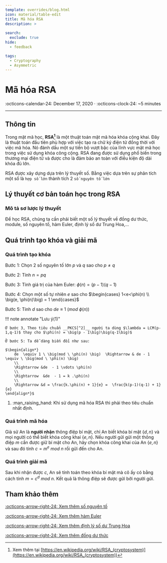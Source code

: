 ```yaml
---
template: overrides/blog.html
icon: material/table-edit
title: Mã hóa RSA
description: >
  
search:
  exclude: true
hide:
  - feedback

tags:
  - Cryptography 
  - Asymmetric
---
```


# Mã hóa RSA

<span>
:octicons-calendar-24: December 17, 2020 ·
:octicons-clock-24: ~5 minutes

</span>

---

## **Thông tin**

Trong mật mã học, __RSA[^1]__ là một thuật toán mật mã hóa khóa công khai. Đây là thuật toán đầu tiên phù hợp với việc tạo ra chữ ký điện tử đồng thời với việc mã hóa. Nó đánh dấu một sự tiến bộ vượt bậc của lĩnh vực mật mã học trong việc sử dụng khóa công cộng. RSA đang được sử dụng phổ biến trong thương mại điện tử và được cho là đảm bảo an toàn với điều kiện độ dài khóa đủ lớn.

RSA được xây dựng dựa trên lý thuyết số. Bằng việc dựa trên sự phân tích một số là `hợp số lớn` thành tích 2 `số nguyên tố lớn`

## **Lý thuyết cơ bản toán học trong RSA**

### **Mô tả sơ lược lý thuyết**

Để học RSA, chúng ta cần phải biết một số lý thuyết về đồng dư thức, module, số nguyên tố, hàm Euler, định lý số dư Trung Hoa,...

## **Quá trình tạo khóa và giải mã**
### **Quá trình tạo khóa**

Bước 1: Chọn 2 số nguyên tố lớn $p$ và $q$ sao cho $p \ne q$

Bước 2: Tính $n=pq$

Bước 3: Tính giá trị của hàm Euler:  $\phi(n) = \big(p - 1\big)\big(q-1\big)$

Bước 4: Chọn một số tự nhiên $e$ sao cho  $\begin{cases}   1<e<\phi(n) \\   \big(e, \phi(n)\big) = 1 \end{cases}$

Bước 5: Tính $d$ sao cho $de \equiv 1 \ \big(mod \ \phi(n) \big)$ 


<div class="result" markdown>

!!! note annotate "Lưu ý(1)"

    Ở bước 3, Theo tiêu chuẩn __PKCS[^2]__ người ta dùng $\lambda = LCM(p-1,q-1)$ thay cho $\phi(n) = \big(p - 1\big)\big(q-1\big)$

    Ở bước 5: Ta dễ dàng biến đổi như sau:

    $\begin{align*} 
        de  \equiv 1 \ \big(mod \ \phi(n) \big)  \Rightarrow & de - 1 \equiv \ \big(mod \ \phi(n) \big) 
        \\
        \Rightarrow &de  - 1 \vdots \phi(n) 
        \\ 
        \Rightarrow  &de  - 1 = k .\phi(n) 
        \\
        \Rightarrow &d = \frac{k.\phi(n) + 1}{e} =  \frac{k(p-1)(q-1) + 1}{e}
    \end{align*}$

1. :man_raising_hand: Khi sử dụng mã hóa RSA thì phải theo tiêu chuẩn nhất định.

</div>

  [admonitions]: admonitions.md
  [inline blocks]: admonitions.md#inline-blocks

###  **Quá trình mã hóa**

Giả sử An là __người nhận__ thông điệp bí mật, chỉ An biết khóa bí mật $\big\{d, n\big\}$ và mọi người có thể biết khóa công khai $\big\{e, n\big\}$. Nếu người gửi gửi một thông điệp $m$ cần được giữ bí mật cho An, hãy chọn khóa công khai của An $\big\{e, n\big\}$ và sau đó tính $c = m^e \ mod \ n$ rồi gửi  đến cho An.

### **Quá trình giải mã**

Sau khi nhận được $c$, An sẽ tính toán theo khóa bí mật mà cô ấy có bằng cách tính $m = c^d \ mod \ n$.
Kết quả là thông điệp sẽ được gửi bởi người gửi. 

## __Tham khảo thêm__

[:octicons-arrow-right-24: Xem thêm số nguyên tố][Số nguyên tố]

[:octicons-arrow-right-24: Xem thêm hàm Euler][Hàm Euler]

[:octicons-arrow-right-24: Xem thêm định lý số dư Trung Hoa][Định lý số dư Trung Hoa]

[:octicons-arrow-right-24: Xem thêm đồng dư thức][Đồng dư thức]

  [Số nguyên tố]: https://vi.wikipedia.org/wiki/S%E1%BB%91_nguy%C3%AAn_t%E1%BB%91
  [Hàm Euler]: https://vi.wikipedia.org/wiki/H%C3%A0m_phi_Euler
  [Định lý số dư Trung Hoa]: https://vi.wikipedia.org/wiki/%C4%90%E1%BB%8Bnh_l%C3%BD_s%E1%BB%91_d%C6%B0_Trung_Qu%E1%BB%91c
  [Đồng dư thức]: https://hieuhdh.github.io/deuteri/Math-Dong-du-thuc/

[^1]: Xem thêm tại [https://en.wikipedia.org/wiki/RSA_(cryptosystem)](https://en.wikipedia.org/wiki/RSA_(cryptosystem))
[^2]: Xem tiêu chuẩn tại [PKCS#1 v2.1](https://aita.gov.vn/tieu-chuan-rsa-crytography-standard-version-2.2-pkcs-1-v2.2)